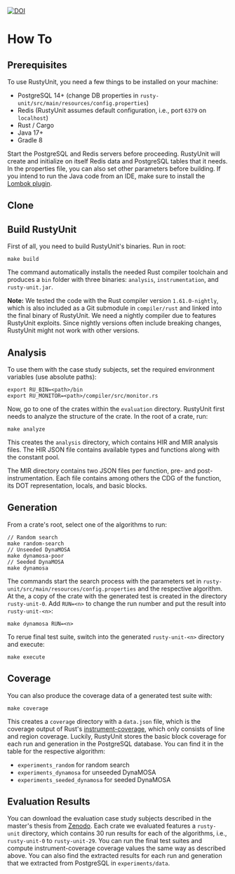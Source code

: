 [![DOI](https://zenodo.org/badge/DOI/10.5281/zenodo.6604714.svg)](https://doi.org/10.5281/zenodo.6604714)


  
# How To

## Prerequisites
To use RustyUnit, you need a few things to be installed on your machine:
- PostgreSQL 14+ (change DB properties in `rusty-unit/src/main/resources/config.properties`)
- Redis (RustyUnit assumes default configuration, i.e., port `6379` on `localhost`)
- Rust / Cargo
- Java 17+
- Gradle 8

Start the PostgreSQL and Redis servers before proceeding. RustyUnit will create and initialize on itself Redis data and PostgreSQL tables that it needs. In the properties file, you can also set other parameters before building. If you intend to run the Java code from an IDE, make sure to install the [Lombok plugin](https://projectlombok.org).

## Clone


## Build RustyUnit
First of all, you need to build RustyUnit's binaries. Run in root:
```
make build
```

The command automatically installs the needed Rust compiler toolchain and produces a `bin` folder with three binaries: `analysis`, `instrumentation`, and `rusty-unit.jar`. 

**Note:** We tested the code with the Rust compiler version `1.61.0-nightly`, which is also included as a Git submodule in `compiler/rust` and linked into the final binary of RustyUnit. We need a nightly compiler due to features RustyUnit exploits. Since nightly versions often include breaking changes, RustyUnit might not work with other versions. 


## Analysis
To use them with the case study subjects, set the required environment variables (use absolute paths):
```
export RU_BIN=<path>/bin
export RU_MONITOR=<path>/compiler/src/monitor.rs
```

Now, go to one of the crates within the `evaluation` directory. RustyUnit first needs to analyze the structure of the crate. In the root of a crate, run:
```
make analyze
```
This creates the `analysis` directory, which contains HIR and MIR analysis files. The HIR JSON file contains available types and functions along with the constant pool.

The MIR directory contains two JSON files per function, pre- and post-instrumentation. Each file contains among others the CDG of the function, its DOT representation, locals, and basic blocks.

## Generation
From a crate's root, select one of the algorithms to run:

```
// Random search
make random-search
// Unseeded DynaMOSA
make dynamosa-poor
// Seeded DynaMOSA
make dynamosa
```

The commands start the search process with the parameters set in `rusty-unit/src/main/resources/config.properties` and the respective algorithm. At the, a copy of the crate with the generated test is created in the directory `rusty-unit-0`. Add `RUN=<n>` to change the run number and put the result into `rusty-unit-<n>`:

```
make dynamosa RUN=<n>
```

To rerue final test suite, switch into the generated `rusty-unit-<n>` directory and execute:
```
make execute
```
## Coverage
You can also produce the coverage data of a generated test suite with:
```
make coverage
```
This creates a `coverage` directory with a `data.json` file, which is the coverage output of Rust's [instrument-coverage](https://doc.rust-lang.org/rustc/instrument-coverage.html), which only consists of line and region coverage. Luckily, RustyUnit stores the basic block coverage for each run and generation in the PostgreSQL database. You can find it in the table for the respective algorithm:
* `experiments_random` for random search
* `experiments_dynamosa` for unseeded DynaMOSA
* `experiments_seeded_dynamosa` for seeded DynaMOSA

## Evaluation Results
You can download the evaluation case study subjects described in the master's thesis from [Zenodo](https://doi.org/10.5281/zenodo.6604714). Each crate we evaluated features a `rusty-unit` directory, which contains 30 run results for each of the algorithms, i.e., `rusty-unit-0` to `rusty-unit-29`. You can run the final test suites and compute instrument-coverage coverage values the same way as described above. You can also find the extracted results for each run and generation that we extracted from PostgreSQL in `experiments/data`.
